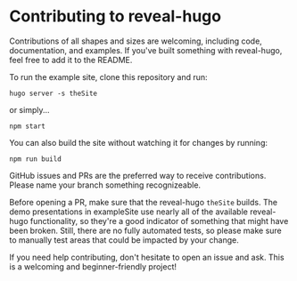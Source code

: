 # Contributing to reveal-hugo

Contributions of all shapes and sizes are welcoming, including code, documentation, and examples. If you've built something with reveal-hugo, feel free to add it to the README.

To run the example site, clone this repository and run:

```shell
hugo server -s theSite
```

or simply...

```shell
npm start
```

You can also build the site without watching it for changes by running:

```shell
npm run build
```

GitHub issues and PRs are the preferred way to receive contributions. Please name your branch something recognizeable.

Before opening a PR, make sure that the reveal-hugo `theSite` builds. The demo presentations in exampleSite use nearly all of the available reveal-hugo functionality, so they're a good indicator of something that might have been broken. Still, there are no fully automated tests, so please make sure to manually test areas that could be impacted by your change.

If you need help contributing, don't hesitate to open an issue and ask. This is a welcoming and beginner-friendly project!
